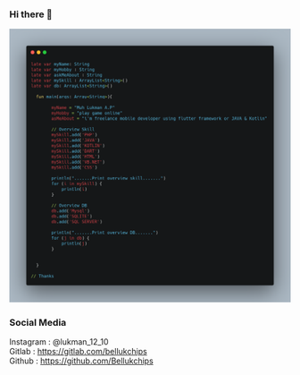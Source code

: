 ### Hi there 👋

![SS](https://github.com/Bellukchips/Bellukchips/blob/main/carbon.png)

### Social Media
Instagram : @lukman_12_10  <br>
Gitlab : https://gitlab.com/bellukchips  <br>
Github : https://github.com/Bellukchips  <br>
